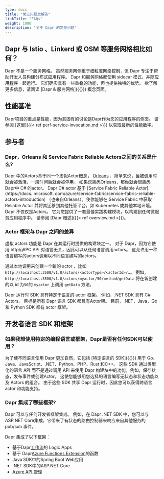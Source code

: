 ```yaml
---
type: docs
title: "常见问题及解答"
linkTitle: "FAQs"
weight: 1000
description: "关于 Dapr 的常见问题"
---
```


## Dapr 与 Istio 、Linkerd 或 OSM 等服务网格相比如何？
Dapr 不是一个服务网格。 虽然服务网侧重于细粒度网络控制，但 Dapr 专注于帮助开发人员构建分布式应用程序。 Dapr 和服务网格都使用 sidecar 模式，并随应用程序一起运行。 它们确实具有一些重叠的功能，但也提供独特的优势。 欲了解更多信息，请阅读 [Dapr & 服务网格]({{<ref service-mesh>}}) 概念页面。

## 性能基准
Dapr项目的重点是性能，因为其固有的讨论是Dapr作为您的应用程序的侧面。 请参阅 [这里]({{< ref perf-service-invocation.md >}}) 以获取最新的性能数字。

## 参与者

### Dapr，Orleans 和 Service Fabric Reliable Actors之间的关系是什么?

Dapr 中的Actors基于同一个虚拟Actor概念， [Orleans](https://www.microsoft.com/research/project/orleans-virtual-actors/) ，简单来说，当被调用时就会被激活，一段时间后就会被停用。 如果您熟悉Orleans，那你就会很熟悉Dapr中 C# 的actor。 Dapr C# actor 基于 [Service Fabric Reliable Actor](https://docs. microsoft. com/azure/service-fabric/service-fabric-reliable-actors-introduction) （也来自Orleans），使你能够在 Service Fabric 中获取 Reliable Actor 并将其迁移到其他托管平台，如 Kubernetes 或其他本地环境。 Dapr 不仅仅是Actors。 它为您提供了一套最佳实践构建模块，以构建到任何微服务应用程序中。 请参阅 [Dapr 概述]({{< ref overview.md >}})。

### Actor 框架与 Dapr 之间的差异

虚拟 actors 功能是 Dapr 在其运行时提供的构建块之一。 对于 Dapr，因为它使用 http/gRPC API 对语言无关，因此可以从任何语言调用actors。 这允许用一种语言编写的actors调用以不同语言编写的actors。

通过本地调用来创建一个新的 actor ，比如`http://localhost:3500/v1.0/actors/<actorType>/<actorId>/…`。 例如， `http://localhost:3500/v1.0/actors/myactor/50/method/getData` 将在新创建的以 id 为`50`的 `myactor` 上调用 `getData` 方法。

Dapr 运行时 SDK 具有特定于语言的 actor 框架。 例如，.NET SDK 具有 C# Actors。 目标是所有 Dapr 语言 SDK 都具有Actor架。 目前，.NET，Java，Go 和 Python SDK 都有 actor 框架。

## 开发者语言 SDK 和框架

### 如果我想使用特定的编程语言或框架，Dapr是否有任何SDK可以使用？

为了使不同语言使用 Dapr 更加自然，它包括 [特定语言的 SDK]({{<ref sdks>}}) 用于 Go、Java、JavaScript、.NET、Python、PHP、Rust 和C++。 这些 SDK 通过类型化的语言 API 而不是通过调用 API 来使用 Dapr 构建块中的功能，例如，保存状态，发布事件或创建Actor。 这使您能够用您选择的语言编写无状态和状态功能以及 Actors 的组合。 由于这些 SDK 共享 Dapr 运行时，因此您可以获得跨语言 actor 和功能支持。

### Dapr 集成了哪些框架?
Dapr 可以与任何开发者框架集成。 例如，在 Dapr .NET SDK 中，您可以与 ASP.NET Core集成，它带来了有状态的路由控制器来响应来自其他服务的 pub/sub 事件。

Dapr 集成了以下框架：

- 基于Dapr[工作流](https://github.com/dapr/workflows)的 Logic Apps
- 基于 Dapr[Azure Functions Extension](https://github.com/dapr/azure-functions-extension)的函数
- Java SDK中的Spring Boot Web应用
- .NET SDK中的ASP.NET Core
- [Azure API 管理](https://cloudblogs.microsoft.com/opensource/2020/09/22/announcing-dapr-integration-azure-api-management-service-apim/)
